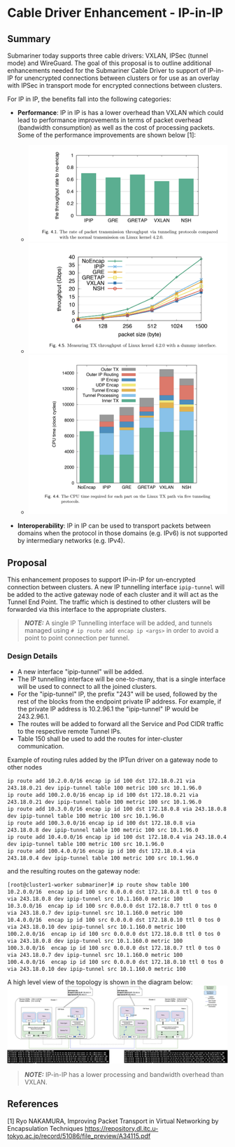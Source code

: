 # Cable Driver Enhancement - IP-in-IP

## Summary

Submariner today supports three cable drivers: VXLAN, IPSec (tunnel mode) and WireGuard. The
goal of this proposal is to outline additional enhancements needed for the Submariner Cable Driver
to support of IP-in-IP for unencrypted connections between clusters or for use as an overlay with
IPSec in transport mode for encrypted connections between clusters.

For IP in IP, the benefits fall into the following categories:

* **Performance**: IP in IP is has a lower overhead than VXLAN which could lead to performance
improvements in terms of packet overhead (bandwidth consumption) as well as the cost of processing
packets. Some of the performance improvements are shown below [1]:

  * ![Throughput rate vs Kernel](./images/tx-tput-rate.png)
  * ![Throughput rate Gbps](./images/tx-tput-gbps.png)
  * ![CPU cycles](./images/cpu-cycles.png)

* **Interoperability**: IP in IP can be used to transport packets between domains when the protocol
in those domains (e.g. IPv6) is not supported by intermediary networks (e.g. IPv4).

## Proposal

This enhancement proposes to support IP-in-IP for un-encrypted connection between clusters. A
new IP tunnelling interface `ipip-tunnel` will be added to the active gateway node of each cluster
and it will act as the Tunnel End Point. The traffic which is destined to other clusters will be
forwarded via this interface to the appropriate clusters.

> **_NOTE:_** A single IP Tunnelling interface will be added, and tunnels managed using
`# ip route add encap ip <args>` in order to avoid a point to point connection per tunnel.

### Design Details

* A new interface "ipip-tunnel" will be added.
* The IP tunnelling interface will be one-to-many, that is a single interface will be used to
connect to all the joined clusters.
* For the "ipip-tunnel" IP, the prefix "243" will be used, followed by the rest of the blocks
from the endpoint private IP address. For example, if the private IP address is 10.2.96.1 the
"ipip-tunnel" IP would be 243.2.96.1.
* The routes will be added to forward all the Service and Pod CIDR traffic to the respective
remote Tunnel IPs.
* Table 150 shall be used to add the routes for inter-cluster communication.

Example of routing rules added by the IPTun driver on a gateway node to other nodes

```console
ip route add 10.2.0.0/16 encap ip id 100 dst 172.18.0.21 via 243.18.0.21 dev ipip-tunnel table 100 metric 100 src 10.1.96.0
ip route add 100.2.0.0/16 encap ip id 100 dst 172.18.0.21 via 243.18.0.21 dev ipip-tunnel table 100 metric 100 src 10.1.96.0
ip route add 10.3.0.0/16 encap ip id 100 dst 172.18.0.8 via 243.18.0.8 dev ipip-tunnel table 100 metric 100 src 10.1.96.0
ip route add 100.3.0.0/16 encap ip id 100 dst 172.18.0.8 via 243.18.0.8 dev ipip-tunnel table 100 metric 100 src 10.1.96.0
ip route add 10.4.0.0/16 encap ip id 100 dst 172.18.0.4 via 243.18.0.4 dev ipip-tunnel table 100 metric 100 src 10.1.96.0
ip route add 100.4.0.0/16 encap ip id 100 dst 172.18.0.4 via 243.18.0.4 dev ipip-tunnel table 100 metric 100 src 10.1.96.0
```

and the resulting routes on the gateway node:

```console
[root@cluster1-worker submariner]# ip route show table 100
10.2.0.0/16  encap ip id 100 src 0.0.0.0 dst 172.18.0.8 ttl 0 tos 0 via 243.18.0.8 dev ipip-tunnel src 10.1.160.0 metric 100
10.3.0.0/16  encap ip id 100 src 0.0.0.0 dst 172.18.0.7 ttl 0 tos 0 via 243.18.0.7 dev ipip-tunnel src 10.1.160.0 metric 100
10.4.0.0/16  encap ip id 100 src 0.0.0.0 dst 172.18.0.10 ttl 0 tos 0 via 243.18.0.10 dev ipip-tunnel src 10.1.160.0 metric 100
100.2.0.0/16  encap ip id 100 src 0.0.0.0 dst 172.18.0.8 ttl 0 tos 0 via 243.18.0.8 dev ipip-tunnel src 10.1.160.0 metric 100
100.3.0.0/16  encap ip id 100 src 0.0.0.0 dst 172.18.0.7 ttl 0 tos 0 via 243.18.0.7 dev ipip-tunnel src 10.1.160.0 metric 100
100.4.0.0/16  encap ip id 100 src 0.0.0.0 dst 172.18.0.10 ttl 0 tos 0 via 243.18.0.10 dev ipip-tunnel src 10.1.160.0 metric 100
```

A high level view of the topology is shown in the diagram below:
![IP-in-IP Tunnelled Gateway](./images/ipip_cable.png)

> **_NOTE:_** IP-in-IP has a lower processing and bandwidth overhead than VXLAN.

## References

[1] Ryo NAKAMURA, Improving Packet Transport in Virtual Networking by Encapsulation Techniques
<https://repository.dl.itc.u-tokyo.ac.jp/record/51086/file_preview/A34115.pdf>
